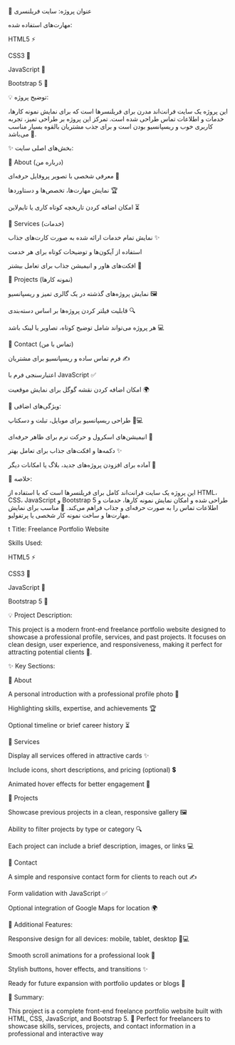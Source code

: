 🌟 عنوان پروژه: سایت فریلنسری

مهارت‌های استفاده شده:

HTML5 ⚡

CSS3 🎨

JavaScript 💫

Bootstrap 5 📱

💡 توضیح پروژه:

این پروژه یک سایت فرانت‌اند مدرن برای فریلنسرها است که برای نمایش نمونه کارها، خدمات و اطلاعات تماس طراحی شده است.
تمرکز این پروژه بر طراحی تمیز، تجربه کاربری خوب و ریسپانسیو بودن است و برای جذب مشتریان بالقوه بسیار مناسب می‌باشد 🚀.

✨ بخش‌های اصلی سایت:

👤 About (درباره من)

معرفی شخصی با تصویر پروفایل حرفه‌ای 📸

نمایش مهارت‌ها، تخصص‌ها و دستاوردها 🏆

امکان اضافه کردن تاریخچه کوتاه کاری یا تایم‌لاین ⏳

💼 Services (خدمات)

نمایش تمام خدمات ارائه شده به صورت کارت‌های جذاب ✨

استفاده از آیکون‌ها و توضیحات کوتاه برای هر خدمت

افکت‌های هاور و انیمیشن جذاب برای تعامل بیشتر 🎨

📂 Projects (نمونه کارها)

نمایش پروژه‌های گذشته در یک گالری تمیز و ریسپانسیو 🖼️

قابلیت فیلتر کردن پروژه‌ها بر اساس دسته‌بندی 🔍

هر پروژه می‌تواند شامل توضیح کوتاه، تصاویر یا لینک باشد 💻

📩 Contact (تماس با من)

فرم تماس ساده و ریسپانسیو برای مشتریان ✍️

اعتبارسنجی فرم با JavaScript ✅

امکان اضافه کردن نقشه گوگل برای نمایش موقعیت 🌍

🎁 ویژگی‌های اضافی:

طراحی ریسپانسیو برای موبایل، تبلت و دسکتاپ 📱💻

انیمیشن‌های اسکرول و حرکت نرم برای ظاهر حرفه‌ای 💫

دکمه‌ها و افکت‌های جذاب برای تعامل بهتر ✨

آماده برای افزودن پروژه‌های جدید، بلاگ یا امکانات دیگر 📝

📌 خلاصه:

این پروژه یک سایت فرانت‌اند کامل برای فریلنسرها است که با استفاده از HTML، CSS، JavaScript و Bootstrap 5 طراحی شده و امکان نمایش نمونه کارها، خدمات و اطلاعات تماس را به صورت حرفه‌ای و جذاب فراهم می‌کند.
🌟 مناسب برای نمایش مهارت‌ها و ساخت نمونه کار شخصی یا پرتفولیو.







t Title: Freelance Portfolio Website

Skills Used:

HTML5 ⚡

CSS3 🎨

JavaScript 💫

Bootstrap 5 📱

💡 Project Description:

This project is a modern front-end freelance portfolio website designed to showcase a professional profile, services, and past projects.
It focuses on clean design, user experience, and responsiveness, making it perfect for attracting potential clients 🚀.

✨ Key Sections:

👤 About

A personal introduction with a professional profile photo 📸

Highlighting skills, expertise, and achievements 🏆

Optional timeline or brief career history ⏳

💼 Services

Display all services offered in attractive cards ✨

Include icons, short descriptions, and pricing (optional) 💲

Animated hover effects for better engagement 🎨

📂 Projects

Showcase previous projects in a clean, responsive gallery 🖼️

Ability to filter projects by type or category 🔍

Each project can include a brief description, images, or links 💻

📩 Contact

A simple and responsive contact form for clients to reach out ✍️

Form validation with JavaScript ✅

Optional integration of Google Maps for location 🌍

🎁 Additional Features:

Responsive design for all devices: mobile, tablet, desktop 📱💻

Smooth scroll animations for a professional look 💫

Stylish buttons, hover effects, and transitions ✨

Ready for future expansion with portfolio updates or blogs 📝

📌 Summary:

This project is a complete front-end freelance portfolio website built with HTML, CSS, JavaScript, and Bootstrap 5.
🌟 Perfect for freelancers to showcase skills, services, projects, and contact information in a professional and interactive way
